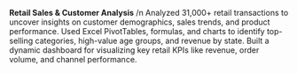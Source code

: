 **Retail Sales & Customer Analysis** /n
Analyzed 31,000+ retail transactions to uncover insights on customer demographics, sales trends, and product performance.
Used Excel PivotTables, formulas, and charts to identify top-selling categories, high-value age groups, and revenue by state.
Built a dynamic dashboard for visualizing key retail KPIs like revenue, order volume, and channel performance.
